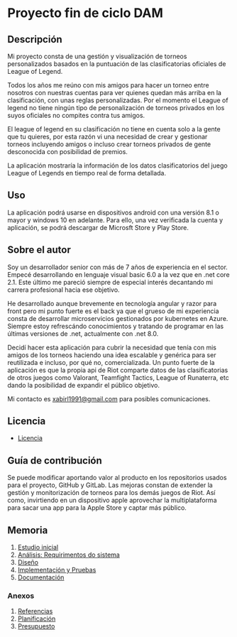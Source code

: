 # Proyecto fin de ciclo DAM

## Descripción

Mi proyecto consta de una gestión y visualización de torneos personalizados basados en la puntuación de las clasificatorias oficiales de League of Legend.

Todos los años me reúno con mis amigos para hacer un torneo entre nosotros con nuestras cuentas para ver quienes quedan más arriba en la clasificación, con unas reglas personalizadas. Por el momento el League of legend no tiene ningún tipo de personalización de torneos privados en los suyos oficiales no compites contra tus amigos.

El league of legend en su clasificación no tiene en cuenta solo a la gente que tu quieres, por esta razón vi una necesidad de crear y gestionar torneos incluyendo amigos o incluso crear torneos privados de gente desconocida con posibilidad de premios.

La aplicación mostraría la información de los datos clasificatorios del juego League of Legends en tiempo real de forma detallada.

## Uso

La aplicación podrá usarse en dispositivos android con una versión 8.1 o mayor y windows 10 en adelante. Para ello, una vez verificada la cuenta y aplicación, se podrá descargar de Microsft Store y Play Store.

## Sobre el autor

Soy un desarrollador senior con más de 7 años de experiencia en el sector. Empecé desarrollando en lenguaje visual basic 6.0 a la vez que en .net core 2.1. Este último me pareció siempre de especial interés decantando mi carrera profesional hacia ese objetivo.

He desarrollado aunque brevemente en tecnología angular y razor para front pero mi punto fuerte es el back ya que el grueso de mi experiencia consta de desarrollar microservicios gestionados por kubernetes en Azure. Siempre estoy refrescándo conocimientos y tratando de programar en las últimas versiones de .net, actualmente con .net 8.0.

Decidí hacer esta aplicación para cubrir la necesidad que tenía con mis amigos de los torneos haciendo una idea escalable y genérica para ser reutilizada e incluso, por qué no, comercializada. Un punto fuerte de la aplicación es que la propia api de Riot comparte datos de las clasificatorias de otros juegos como Valorant, Teamfight Tactics, League of Runaterra, etc dando la posibilidad de expandir el público objetivo.

Mi contacto es xabirl1991@gmail.com para posibles comunicaciones.


## Licencia

- [Licencia](/LICENSE.txt)

## Guía de contribución

Se puede modificar aportando valor al producto en los repositorios usados para el proyecto, GitHub y GitLab. Las mejoras constan de extender la gestión y monitorización de torneos para los demás juegos de Riot. Así como, invirtiendo en un dispositivo apple aprovechar la multiplataforma para sacar una app para la Apple Store y captar más público.

## Memoria

1. [Estudio inicial](doc/templates/1_estudio_inicial.md)
2. [Análisis: Requirimentos do sistema](doc/templates/2_analisis.md)
3. [Diseño](doc/templates/3_diseno.md)
4. [Implementación y Pruebas](doc/templates/4_implantacion.md)
5. [Documentación](doc/templates/5_manuales.md)

### Anexos

1. [Referencias](doc/templates/a1_referencias.md)
1. [Planificación](doc/templates/a2_planificacion.md)
1. [Presupuesto](doc/templates/a3_presupuesto.md)